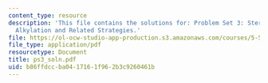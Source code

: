 ```yaml
---
content_type: resource
description: 'This file contains the solutions for: Problem Set 3: Stereocontrolled
  Alkylation and Related Strategies.'
file: https://ol-ocw-studio-app-production.s3.amazonaws.com/courses/5-512-synthetic-organic-chemistry-ii-spring-2005/b86ffdccba0417161f962b3c9260461b_ps3_soln.pdf
file_type: application/pdf
resourcetype: Document
title: ps3_soln.pdf
uid: b86ffdcc-ba04-1716-1f96-2b3c9260461b
---
```

